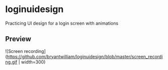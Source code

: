 # loginuidesign

Practicing UI design for a login screen with animations

## Preview

![Screen recording](https://github.com/bryantwilliam/loginuidesign/blob/master/screen_recording.gif | width=300)